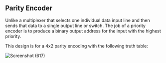 ## Parity Encoder

Unlike a multiplexer that selects one individual data input line and then sends that data to a single output line or switch. 
The job of a priority encoder is to produce a binary output address for the input with the highest priority.

This design is for a 4x2 parity encoding with the following truth table:

![Screenshot (617)](https://github.com/EngAhmed21/Sub-RTL-Projects/assets/90782588/215ce25a-02ec-4716-87c1-64aae8901824)
